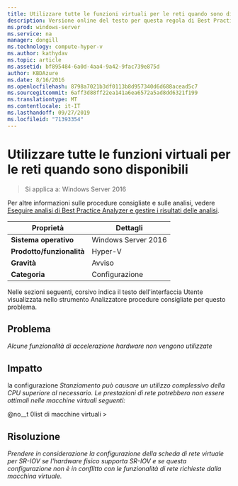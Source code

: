 ```yaml
---
title: Utilizzare tutte le funzioni virtuali per le reti quando sono disponibili
description: Versione online del testo per questa regola di Best Practices Analyzer.
ms.prod: windows-server
ms.service: na
manager: dongill
ms.technology: compute-hyper-v
ms.author: kathydav
ms.topic: article
ms.assetid: bf895484-6a0d-4aa4-9a42-9fac739e875d
author: KBDAzure
ms.date: 8/16/2016
ms.openlocfilehash: 8798a7021b3df0113b8d957340d6d688acead5c7
ms.sourcegitcommit: 6aff3d88ff22ea141a6ea6572a5ad8dd6321f199
ms.translationtype: MT
ms.contentlocale: it-IT
ms.lasthandoff: 09/27/2019
ms.locfileid: "71393354"
---
```

# <a name="use-all-virtual-functions-for-networking-when-they-are-available"></a>Utilizzare tutte le funzioni virtuali per le reti quando sono disponibili

>Si applica a: Windows Server 2016

Per altre informazioni sulle procedure consigliate e sulle analisi, vedere [Eseguire analisi di Best Practice Analyzer e gestire i risultati delle analisi](https://go.microsoft.com/fwlink/p/?LinkID=223177).  
  
|Proprietà|Dettagli|  
|-|-|  
|**Sistema operativo**|Windows Server 2016|  
|**Prodotto/funzionalità**|Hyper-V|  
|**Gravità**|Avviso|  
|**Categoria**|Configurazione|  
  
Nelle sezioni seguenti, corsivo indica il testo dell'interfaccia Utente visualizzata nello strumento Analizzatore procedure consigliate per questo problema.  
  
## <a name="issue"></a>Problema  
*Alcune funzionalità di accelerazione hardware non vengono utilizzate*  
  
## <a name="impact"></a>Impatto  
la configurazione *Stanziamento può causare un utilizzo complessivo della CPU superiore al necessario. Le prestazioni di rete potrebbero non essere ottimali nelle macchine virtuali seguenti:*  
  
@no__t 0list di macchine virtuali >  
  
## <a name="resolution"></a>Risoluzione  
*Prendere in considerazione la configurazione della scheda di rete virtuale per SR-IOV se l'hardware fisico supporta SR-IOV e se questa configurazione non è in conflitto con le funzionalità di rete richieste dalla macchina virtuale.*  
  


